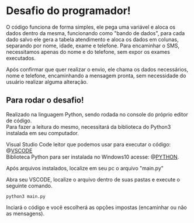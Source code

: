 # Desafio do programador!

O código funciona de forma simples, ele pega uma variável e aloca os dados dentro da mesma, funcionando como "bando de dados",
para cada dado salvo ele gera a tabela atendimento e aloca os dados em colunas, separando por nome, idade, exame e telefone. 
Para encaminhar o SMS, necessitamos apenas do nome e do telefone, sem expor os exames executados.

Após confirmar que quer realizar o envio, ele chama os dados necessários, nome e telefone, encaminhando a mensagem pronta, sem necessidade do usuário realizar alguma alteração.


## Para rodar o desafio!
Realizado na linguagem Python, sendo rodada no console do próprio editor de código.<br>
Para fazer a leitura do mesmo, necessitará da biblioteca do Python3 instalada em seu computador.

Visual Studio Code leitor que podemos usar para executar o código: @[VSCODE](https://code.visualstudio.com/download)</br>
Biblioteca Python para ser instalada no Windows10 acesse: @[PYTHON](https://www.python.org/downloads/).

Após arquivos instalados, localize em seu pc o arquivo "main.py"

Abra seu VSCODE, localize o arquivo dentro de suas pastas e execute o seguinte comando.
```
python3 main.py
```

Inciará o código e você escolherá as opções impostas (encaminhar ou não as mensagens).


